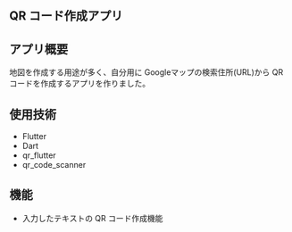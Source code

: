 ## QR コード作成アプリ

## アプリ概要

地図を作成する用途が多く、自分用に Googleマップの検索住所(URL)から QRコードを作成するアプリを作りました。

## 使用技術

- Flutter
- Dart
- qr_flutter
- qr_code_scanner

## 機能

- 入力したテキストの QR コード作成機能
